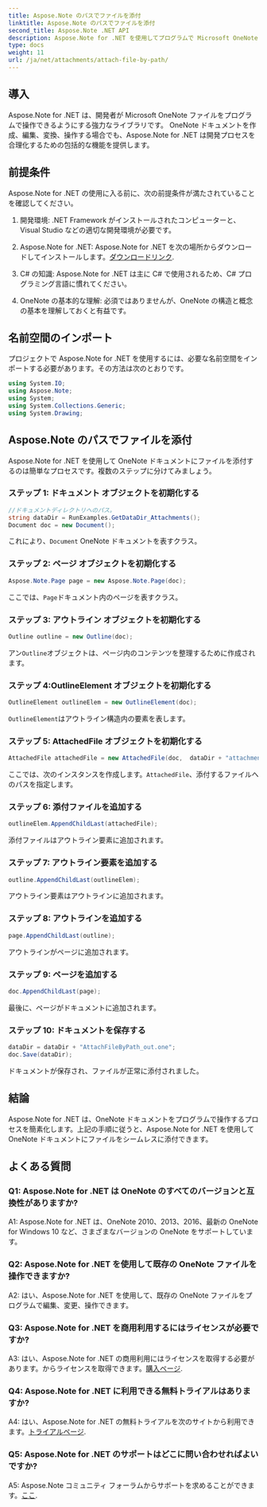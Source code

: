 ```yaml
---
title: Aspose.Note のパスでファイルを添付
linktitle: Aspose.Note のパスでファイルを添付
second_title: Aspose.Note .NET API
description: Aspose.Note for .NET を使用してプログラムで Microsoft OneNote ドキュメントにファイルを添付する方法を学びます。この包括的なチュートリアルを使用して、開発プロセスを簡素化します。
type: docs
weight: 11
url: /ja/net/attachments/attach-file-by-path/
---
```

## 導入

Aspose.Note for .NET は、開発者が Microsoft OneNote ファイルをプログラムで操作できるようにする強力なライブラリです。 OneNote ドキュメントを作成、編集、変換、操作する場合でも、Aspose.Note for .NET は開発プロセスを合理化するための包括的な機能を提供します。

## 前提条件

Aspose.Note for .NET の使用に入る前に、次の前提条件が満たされていることを確認してください。

1. 開発環境: .NET Framework がインストールされたコンピューターと、Visual Studio などの適切な開発環境が必要です。

2.  Aspose.Note for .NET: Aspose.Note for .NET を次の場所からダウンロードしてインストールします。[ダウンロードリンク](https://releases.aspose.com/note/net/).

3. C# の知識: Aspose.Note for .NET は主に C# で使用されるため、C# プログラミング言語に慣れてください。

4. OneNote の基本的な理解: 必須ではありませんが、OneNote の構造と概念の基本を理解しておくと有益です。

## 名前空間のインポート

プロジェクトで Aspose.Note for .NET を使用するには、必要な名前空間をインポートする必要があります。その方法は次のとおりです。

```csharp
using System.IO;
using Aspose.Note;
using System;
using System.Collections.Generic;
using System.Drawing;
```

## Aspose.Note のパスでファイルを添付

Aspose.Note for .NET を使用して OneNote ドキュメントにファイルを添付するのは簡単なプロセスです。複数のステップに分けてみましょう。

### ステップ 1: ドキュメント オブジェクトを初期化する

```csharp
//ドキュメントディレクトリへのパス。
string dataDir = RunExamples.GetDataDir_Attachments();
Document doc = new Document();
```

これにより、`Document` OneNote ドキュメントを表すクラス。

### ステップ 2: ページ オブジェクトを初期化する

```csharp
Aspose.Note.Page page = new Aspose.Note.Page(doc);
```

ここでは、`Page`ドキュメント内のページを表すクラス。

### ステップ 3: アウトライン オブジェクトを初期化する

```csharp
Outline outline = new Outline(doc);
```

アン`Outline`オブジェクトは、ページ内のコンテンツを整理するために作成されます。

### ステップ 4:OutlineElement オブジェクトを初期化する

```csharp
OutlineElement outlineElem = new OutlineElement(doc);
```

`OutlineElement`はアウトライン構造内の要素を表します。

### ステップ 5: AttachedFile オブジェクトを初期化する

```csharp
AttachedFile attachedFile = new AttachedFile(doc,  dataDir + "attachment.txt");
```

ここでは、次のインスタンスを作成します。`AttachedFile`、添付するファイルへのパスを指定します。

### ステップ 6: 添付ファイルを追加する

```csharp
outlineElem.AppendChildLast(attachedFile);
```

添付ファイルはアウトライン要素に追加されます。

### ステップ 7: アウトライン要素を追加する

```csharp
outline.AppendChildLast(outlineElem);
```

アウトライン要素はアウトラインに追加されます。

### ステップ 8: アウトラインを追加する

```csharp
page.AppendChildLast(outline);
```

アウトラインがページに追加されます。

### ステップ 9: ページを追加する

```csharp
doc.AppendChildLast(page);
```

最後に、ページがドキュメントに追加されます。

### ステップ 10: ドキュメントを保存する

```csharp
dataDir = dataDir + "AttachFileByPath_out.one";
doc.Save(dataDir);
```

ドキュメントが保存され、ファイルが正常に添付されました。

## 結論

Aspose.Note for .NET は、OneNote ドキュメントをプログラムで操作するプロセスを簡素化します。上記の手順に従うと、Aspose.Note for .NET を使用して OneNote ドキュメントにファイルをシームレスに添付できます。

## よくある質問

### Q1: Aspose.Note for .NET は OneNote のすべてのバージョンと互換性がありますか?

A1: Aspose.Note for .NET は、OneNote 2010、2013、2016、最新の OneNote for Windows 10 など、さまざまなバージョンの OneNote をサポートしています。

### Q2: Aspose.Note for .NET を使用して既存の OneNote ファイルを操作できますか?

A2: はい、Aspose.Note for .NET を使用して、既存の OneNote ファイルをプログラムで編集、変更、操作できます。

### Q3: Aspose.Note for .NET を商用利用するにはライセンスが必要ですか?

A3: はい、Aspose.Note for .NET の商用利用にはライセンスを取得する必要があります。からライセンスを取得できます。[購入ページ](https://purchase.aspose.com/buy).

### Q4: Aspose.Note for .NET に利用できる無料トライアルはありますか?

 A4: はい、Aspose.Note for .NET の無料トライアルを次のサイトから利用できます。[トライアルページ](https://releases.aspose.com/).

### Q5: Aspose.Note for .NET のサポートはどこに問い合わせればよいですか?

 A5: Aspose.Note コミュニティ フォーラムからサポートを求めることができます。[ここ](https://forum.aspose.com/c/note/28).